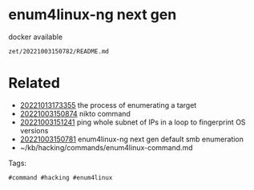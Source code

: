 # enum4linux-ng next gen
docker available

` zet/20221003150782/README.md `

# Related

- [20221013173355](/zet/20221013173355/README.md) the process of enumerating a target
- [20221003150874](/zet/20221003150874/README.md) nikto command
- [20221003151241](/zet/20221003151241/README.md) ping whole subnet of IPs in a loop to fingerprint OS versions
- [20221003150781](/zet/20221003150781/README.md) enum4linux-ng next gen default smb enumeration
- ~/kb/hacking/commands/enum4linux-command.md

Tags:

    #command #hacking #enum4linux 
